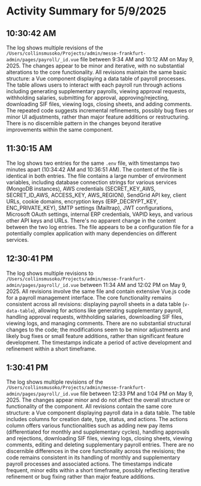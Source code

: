 # Activity Summary for 5/9/2025

## 10:30:42 AM
The log shows multiple revisions of the `/Users/collinsmusoko/Projects/admin/messe-frankfurt-admin/pages/payroll/_id.vue` file between 9:34 AM and 10:12 AM on May 9, 2025.  The changes appear to be minor and iterative, with no substantial alterations to the core functionality.  All revisions maintain the same basic structure: a Vue component displaying a data table of payroll processes. The table allows users to interact with each payroll run through actions including generating supplementary payrolls, viewing approval requests, withholding salaries, submitting for approval, approving/rejecting, downloading SIF files, viewing logs, closing sheets, and adding comments.  The repeated code suggests incremental refinements, possibly bug fixes or minor UI adjustments, rather than major feature additions or restructuring.  There is no discernible pattern in the changes beyond iterative improvements within the same component.


## 11:30:15 AM
The log shows two entries for the same `.env` file, with timestamps two minutes apart (10:34:42 AM and 10:36:51 AM).  The content of the file is identical in both entries.  The file contains a large number of environment variables, including database connection strings for various services (MongoDB instances), AWS credentials (SECRET_KEY_AWS, SECRET_ID_AWS, ACCESS_KEY, AWS_REGION), SendGrid API key,  client URLs, cookie domains, encryption keys (ERP_DECRYPT_KEY, ENC_PRIVATE_KEY), SMTP settings (Mailtrap), JWT configurations,  Microsoft OAuth settings, internal ERP credentials, VAPID keys, and various other API keys and URLs.  There's no apparent change in the content between the two log entries.  The file appears to be a configuration file for a potentially complex application with many dependencies on different services.


## 12:30:41 PM
The log shows multiple revisions to `/Users/collinsmusoko/Projects/admin/messe-frankfurt-admin/pages/payroll/_id.vue` between 11:34 AM and 12:02 PM on May 9, 2025.  All revisions involve the same file and contain extensive Vue.js code for a payroll management interface.  The core functionality remains consistent across all revisions: displaying payroll sheets in a data table (`v-data-table`), allowing for actions like generating supplementary payroll,  handling approval requests, withholding salaries, downloading SIF files, viewing logs, and managing comments. There are no substantial structural changes to the code; the modifications seem to be minor adjustments and likely bug fixes or small feature additions, rather than significant feature development.  The timestamps indicate a period of active development and refinement within a short timeframe.


## 1:30:41 PM
The log shows multiple revisions of the `/Users/collinsmusoko/Projects/admin/messe-frankfurt-admin/pages/payroll/_id.vue` file between 12:33 PM and 1:04 PM on May 9, 2025.  The changes appear minor and do not affect the overall structure or functionality of the component.  All revisions contain the same core structure: a Vue component displaying payroll data in a data table.  The table includes columns for creation date, type, status, and actions.  The actions column offers various functionalities such as adding new pay items (differentiated for monthly and supplementary cycles),  handling approvals and rejections, downloading SIF files, viewing logs, closing sheets, viewing comments, editing and deleting supplementary payroll entries.  There are no discernible differences in the core functionality across the revisions; the code remains consistent in its handling of monthly and supplementary payroll processes and associated actions. The timestamps indicate frequent, minor edits within a short timeframe, possibly reflecting iterative refinement or bug fixing rather than major feature additions.
